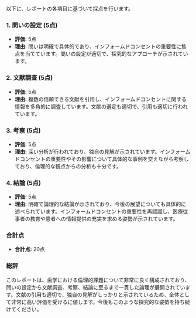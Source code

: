 以下に、レポートの各項目に基づいて採点を行います。

### 1. 問いの設定 (5点)
- **評価:** 5点
- **理由:** 問いは明確で具体的であり、インフォームドコンセントの重要性に焦点を当てています。問いの設定が適切で、探究的なアプローチが示されています。

### 2. 文献調査 (5点)
- **評価:** 5点
- **理由:** 複数の信頼できる文献を引用し、インフォームドコンセントに関する情報を多角的に調査しています。文献の選定も適切で、引用も適切に行われています。

### 3. 考察 (5点)
- **評価:** 5点
- **理由:** 深い分析が行われており、独自の見解が示されています。インフォームドコンセントの重要性やその影響について具体的な事例を交えながら考察しており、倫理的な観点からの分析も十分です。

### 4. 結論 (5点)
- **評価:** 5点
- **理由:** 明確で論理的な結論が示されており、今後の展望についても具体的に述べられています。インフォームドコンセントの重要性を再認識し、医療従事者の教育や患者への情報提供の充実を求める姿勢が示されています。

### 合計点
- **合計点:** 20点

### 総評
このレポートは、歯学における倫理的課題について非常に良く構成されており、問いの設定から文献調査、考察、結論に至るまで一貫した論理が展開されています。文献の引用も適切で、独自の見解がしっかりと示されているため、全体として非常に高い評価を受けるに値します。今後もこのような探究的な姿勢を持ち続けてください。